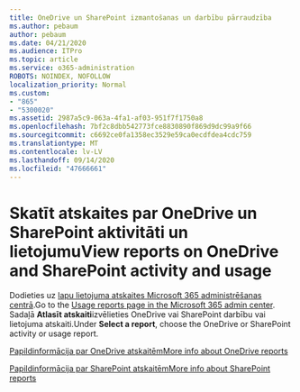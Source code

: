 ```yaml
---
title: OneDrive un SharePoint izmantošanas un darbību pārraudzība
ms.author: pebaum
author: pebaum
ms.date: 04/21/2020
ms.audience: ITPro
ms.topic: article
ms.service: o365-administration
ROBOTS: NOINDEX, NOFOLLOW
localization_priority: Normal
ms.custom:
- "865"
- "5300020"
ms.assetid: 2987a5c9-063a-4fa1-af03-951f7f1750a8
ms.openlocfilehash: 7bf2c8dbb542773fce8830890f869d9dc99a9f66
ms.sourcegitcommit: c6692ce0fa1358ec3529e59ca0ecdfdea4cdc759
ms.translationtype: MT
ms.contentlocale: lv-LV
ms.lasthandoff: 09/14/2020
ms.locfileid: "47666661"
---
```

# <a name="view-reports-on-onedrive-and-sharepoint-activity-and-usage"></a><span data-ttu-id="a0357-102">Skatīt atskaites par OneDrive un SharePoint aktivitāti un lietojumu</span><span class="sxs-lookup"><span data-stu-id="a0357-102">View reports on OneDrive and SharePoint activity and usage</span></span>

<span data-ttu-id="a0357-103">Dodieties uz [lapu lietojuma atskaites Microsoft 365 administrēšanas centrā](https://admin.microsoft.com/AdminPortal/Home).</span><span class="sxs-lookup"><span data-stu-id="a0357-103">Go to the [Usage reports page in the Microsoft 365 admin center](https://admin.microsoft.com/AdminPortal/Home).</span></span> <span data-ttu-id="a0357-104">Sadaļā **Atlasīt atskaiti**izvēlieties OneDrive vai SharePoint darbību vai lietojuma atskaiti.</span><span class="sxs-lookup"><span data-stu-id="a0357-104">Under **Select a report**, choose the OneDrive or SharePoint activity or usage report.</span></span>
  
[<span data-ttu-id="a0357-105">Papildinformācija par OneDrive atskaitēm</span><span class="sxs-lookup"><span data-stu-id="a0357-105">More info about OneDrive reports</span></span>](https://go.microsoft.com/fwlink/?linkid=875239)
  
[<span data-ttu-id="a0357-106">Papildinformācija par SharePoint atskaitēm</span><span class="sxs-lookup"><span data-stu-id="a0357-106">More info about SharePoint reports</span></span>](https://go.microsoft.com/fwlink/?linkid=875240)
  